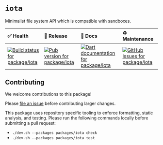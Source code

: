 <!-- #region(HEADER) -->
# `iota`

Minimalist file system API which is compatible with sandboxes.

| ✅ Health | 🚀 Release | 📝 Docs | ♻️ Maintenance |
|:----------|:-----------|:--------|:--------------|
| [![Build status for package/iota](https://github.com/matanlurey/pub.lurey.dev/actions/workflows/package_iota.yaml/badge.svg)](https://github.com/matanlurey/pub.lurey.dev/actions/workflows/package_iota.yaml) | [![Pub version for package/iota](https://img.shields.io/pub/v/iota)](https://pub.dev/packages/iota) | [![Dart documentation for package/iota](https://img.shields.io/badge/dartdoc-reference-blue.svg)](https://pub.dev/documentation/iota) | [![GitHub Issues for package/iota](https://img.shields.io/github/issues/matanlurey/pub.lurey.dev/pkg-iota?label=issues)](https://github.com/matanlurey/pub.lurey.dev/issues?q=is%3Aopen+is%3Aissue+label%3Apkg-iota) |
<!-- #endregion -->

<!-- #region(CONTRIBUTING) -->
## Contributing

We welcome contributions to this package!

Please [file an issue][] before contributing larger changes.

[file an issue]: https://github.com/matanlurey/pub.lurey.dev/issues/new?labels=pkg-iota

This package uses repository specific tooling to enforce formatting, static analysis, and testing. Please run the following commands locally before submitting a pull request:

- `./dev.sh --packages packages/iota check `
- `./dev.sh --packages packages/iota test `


<!-- #endregion -->
